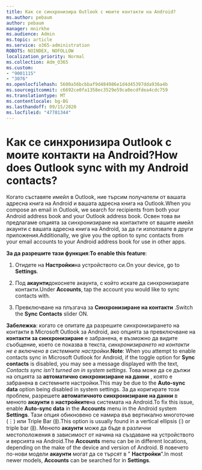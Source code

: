 ```yaml
---
title: Как се синхронизира Outlook с моите контакти на Android?
ms.author: pebaum
author: pebaum
manager: mnirkhe
ms.audience: Admin
ms.topic: article
ms.service: o365-administration
ROBOTS: NOINDEX, NOFOLLOW
localization_priority: Normal
ms.collection: Adm_O365
ms.custom:
- "9001115"
- "3076"
ms.openlocfilehash: 5600a56bcbbaf9d484986e1d4d45397dda936a4b
ms.sourcegitcommit: c6692ce0fa1358ec3529e59ca0ecdfdea4cdc759
ms.translationtype: MT
ms.contentlocale: bg-BG
ms.lasthandoff: 09/15/2020
ms.locfileid: "47781344"
---
```

# <a name="how-does-outlook-sync-with-my-android-contacts"></a><span data-ttu-id="6b2dc-102">Как се синхронизира Outlook с моите контакти на Android?</span><span class="sxs-lookup"><span data-stu-id="6b2dc-102">How does Outlook sync with my Android contacts?</span></span>

<span data-ttu-id="6b2dc-103">Когато съставяте имейл в Outlook, ние търсим получатели от вашата адресна книга на Android и вашата адресна книга на Outlook.</span><span class="sxs-lookup"><span data-stu-id="6b2dc-103">When you compose an email in Outlook, we search for recipients from both your Android address book and your Outlook address book.</span></span> <span data-ttu-id="6b2dc-104">Освен това ви предлагаме опцията за синхронизиране на контактите от вашите имейл акаунти с вашата адресна книга на Android, за да ги използвате в други приложения.</span><span class="sxs-lookup"><span data-stu-id="6b2dc-104">Additionally, we give you the option to sync contacts from your email accounts to your Android address book for use in other apps.</span></span> 
 
<span data-ttu-id="6b2dc-105">**За да разрешите тази функция**:</span><span class="sxs-lookup"><span data-stu-id="6b2dc-105">**To enable this feature**:</span></span>
 
1. <span data-ttu-id="6b2dc-106">Отидете на **Настройки**на устройството си.</span><span class="sxs-lookup"><span data-stu-id="6b2dc-106">On your device, go to **Settings**.</span></span>

2. <span data-ttu-id="6b2dc-107">Под **акаунти**докоснете акаунта, с който искате да синхронизирате контакти.</span><span class="sxs-lookup"><span data-stu-id="6b2dc-107">Under **Accounts**, tap the account you would like to sync contacts with.</span></span>

3. <span data-ttu-id="6b2dc-108">Превключване на плъзгача за **Синхронизиране на контакти** .</span><span class="sxs-lookup"><span data-stu-id="6b2dc-108">Switch the **Sync Contacts** slider ON.</span></span>
 
<span data-ttu-id="6b2dc-109">**Забележка**: когато се опитате да разрешите синхронизирането на контакти в Microsoft Outlook за Android, ако опцията за превключване на **контакти за синхронизиране** е забранена, е възможно да видите съобщение, което се показва в текста, *синхронизирането на контакти не е включено в системните настройки*.</span><span class="sxs-lookup"><span data-stu-id="6b2dc-109">**Note**: When you attempt to enable contacts sync in Microsoft Outlook for Android, if the toggle option for **Sync contacts** is disabled, you may see a message displayed with the text, *Contacts sync isn't turned on in system settings*.</span></span> <span data-ttu-id="6b2dc-110">Това може да се дължи на опцията за **автоматично синхронизиране на данни** , която е забранена в системните настройки.</span><span class="sxs-lookup"><span data-stu-id="6b2dc-110">This may be due to the **Auto-sync data** option being disabled in system settings.</span></span> <span data-ttu-id="6b2dc-111">За да коригирате този проблем, разрешете  **автоматичното синхронизиране на данни** в менюто  **акаунти** в  **настройките**на системата на Android.</span><span class="sxs-lookup"><span data-stu-id="6b2dc-111">To fix this issue, enable  **Auto-sync data** in the  **Accounts** menu in the Android system  **Settings**.</span></span> <span data-ttu-id="6b2dc-112">Тази опция обикновено се намира във вертикално многоточие (⋮) или Triple Bar (⫼).</span><span class="sxs-lookup"><span data-stu-id="6b2dc-112">This option is usually found in a vertical ellipsis (⋮) or triple bar (⫼).</span></span> <span data-ttu-id="6b2dc-113">Менюто  **акаунти** може да бъде в различни местоположения в зависимост от начина на създаване на устройството и версията на Android.</span><span class="sxs-lookup"><span data-stu-id="6b2dc-113">The  **Accounts** menu can be in different locations, depending on the make of the device and version of Android.</span></span> <span data-ttu-id="6b2dc-114">В повечето по-нови модели **акаунти** могат да се търсят в " **Настройки**".</span><span class="sxs-lookup"><span data-stu-id="6b2dc-114">In most newer models, **Accounts** can be searched for in **Settings**.</span></span>